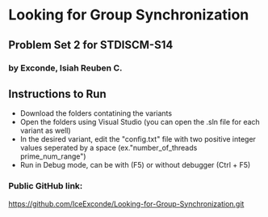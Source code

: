 # Looking for Group Synchronization
## Problem Set 2 for STDISCM-S14 
### by Exconde, Isiah Reuben C.

## Instructions to Run
- Download the folders contatining the variants
- Open the folders using Visual Studio (you can open the .sln file for each variant as well)
- In the desired variant, edit the "config.txt" file with two positive integer values seperated by a space (ex."number_of_threads prime_num_range")
- Run in Debug mode, can be with (F5) or without debugger (Ctrl + F5)

### Public GitHub link:
https://github.com/IceExconde/Looking-for-Group-Synchronization.git
